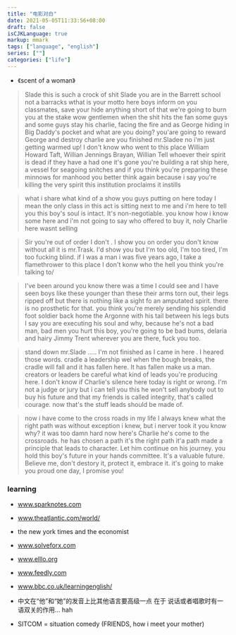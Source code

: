 ```yaml
---
title: "电影对白"
date: 2021-05-05T11:33:56+08:00
draft: false
isCJKLanguage: true
markup: mmark
tags: ["language", "english"]
series: [""]
categories: ["life"]
---
```


+ 《scent of a woman》

> Slade this is such a crock of shit
Slade you are in the Barrett school not a barracks
wthat is your motto here 
boys inform on you classmates, save your hide anything short of that we're going to burn you at the stake
wow gentlemen
when the shit hits the fan some guys and some guys stay
his charlie, facing the fire and as George hiding in Big Daddy's pocket and
what are you doing? you'are going to reward George and destroy charlie
> are you finished mr.Sladee
no i'm just getting warmed up!
I don't know who went to this place
William Howard Taft, Willian Jennings Brayan, Willian Tell whoever
their spirit is dead if they have a had one it's gone
you're building a rat ship here, a vessel for seagoing snitches and if you think 
you're preparing these minnows for manhood you better think again because i say you're
killing the very spirit this institution proclaims it instills

> what i share what kind of a show you guys putting on here today
I mean the only class in this act is sitting next to me and i'm here to tell you this
boy's soul is intact. It's non-negotiable. you know how i know
some here and i'm not going to say who offered to buy it, noly Charlie here wasnt selling

> Sir you're out of order
I don't . I show you on order
you don't know without all it is mr.Trask.
I'd show you but I'm too old, I'm too tired, I'm too fucking blind.
if I was a man i was five years ago, I take a flamethrower to this place
I don't konw who the hell you think you're talking to/

> I've been around you know
there was a time I could see and I have seen boys like these younger than these
their arms torn out, their legs ripped off but there is nothing like a sight fo an
amputated spirit. there is no prosthetic for that. you think you're merely sending his splendid
foot soldier back home the Argonne with his tail between his legs 
buts I say you are executing his soul and why, because he's not a bad man, bad men
you hurt this boy, you're going to be bad bums, delaria
and hairy Jimmy Trent wherever you are there, fuck you too.

> stand down mr.Slade ..... I'm not finished as I came in here . I heared those words.
cradle a leadership
wel when the bough breaks, the cradle will fall and it has fallen here. It has fallen make us
a man. creators or leaders be careful what kind of leads you're producing here.
I don't know if Charlie's silence here today is right or wrong.
I'm not a judge or jury but i can tell you this he won't sell anybody out to buy his future and
that my friends is called integrity, that's called courage. now  that's the stuff leads should be
made of.

> now i have come to the cross roads in my life
I always knew what the right path was without exception i knew, but i nerver took it you know why?
it was too damn hard
now here's Charlie he's come to the crossroads. he has chosen a path it's the right path 
it'a path made a principle that leads to character. Let him continue on his journey.
you hold this boy's future in your hands committee.
It's a valuable future. Believe me, don't destory it, protect it, embrace it.
it's going to make you proud one day, I promise you!


### learning

+ www.sparknotes.com
+ www.theatlantic.com/world/
+ the new york times and the economist
+ www.solveforx.com
+ www.elllo.org
+ www.feedly.com
+ www.bbc.co.uk/learningenglish/

+ 中文在“他”和“她”的发音上比其他语言要高级一点 在于 说话或者唱歌时有一语双关的作用... hah
+ SITCOM = situation comedy (FRIENDS, how i meet your mother)